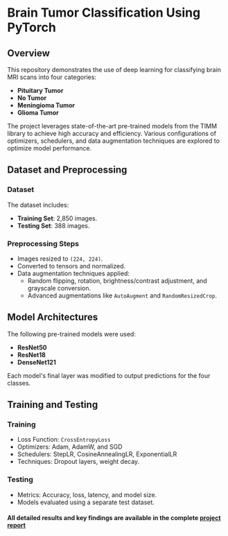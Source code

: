 # Brain Tumor Classification Using PyTorch

## Overview

This repository demonstrates the use of deep learning for classifying brain MRI scans into four categories:
- **Pituitary Tumor**
- **No Tumor**
- **Meningioma Tumor**
- **Glioma Tumor**

The project leverages state-of-the-art pre-trained models from the TIMM library to achieve high accuracy and efficiency. Various configurations of optimizers, schedulers, and data augmentation techniques are explored to optimize model performance.

## Dataset and Preprocessing

### Dataset
The dataset includes:
- **Training Set**: 2,850 images.
- **Testing Set**: 388 images.

### Preprocessing Steps
- Images resized to `(224, 224)`.
- Converted to tensors and normalized.
- Data augmentation techniques applied:
  - Random flipping, rotation, brightness/contrast adjustment, and grayscale conversion.
  - Advanced augmentations like `AutoAugment` and `RandomResizedCrop`.


## Model Architectures

The following pre-trained models were used:
- **ResNet50**
- **ResNet18**
- **DenseNet121**

Each model's final layer was modified to output predictions for the four classes.

## Training and Testing

### Training
- Loss Function: `CrossEntropyLoss`
- Optimizers: Adam, AdamW, and SGD
- Schedulers: StepLR, CosineAnnealingLR, ExponentialLR
- Techniques: Dropout layers, weight decay.

### Testing
- Metrics: Accuracy, loss, latency, and model size.
- Models evaluated using a separate test dataset.

#### All detailed results and key findings are available in the complete [project report](https://github.com/sudip0789/Brain-Tumor-Classification/blob/main/Brain%20Tumor%20Classification.pdf)
